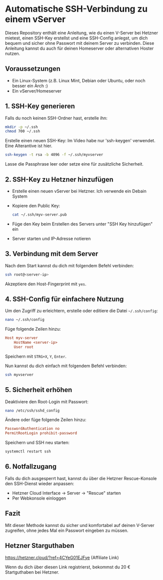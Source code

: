 # Automatische SSH-Verbindung zu einem vServer

Dieses Repository enthält eine Anleitung, wie du einen V-Server bei Hetzner mietest, einen SSH-Key erstellst und eine SSH-Config anlegst, um dich bequem und sicher ohne Passwort mit deinem Server zu verbinden. Diese Anleitung kannst du auch für deinen Homeserver oder alternativen Hoster nutzen.

## Voraussetzungen
- Ein Linux-System (z.B. Linux Mint, Debian oder Ubuntu, oder noch besser ein Arch :)
- Ein vServer/Homeserver

## 1. SSH-Key generieren
Falls du noch keinen SSH-Ordner hast, erstelle ihn:

```bash
mkdir -p ~/.ssh
chmod 700 ~/.ssh
```

Erstelle einen neuen SSH-Key:
Im Video habe nur 'ssh-keygen' verwendet. Eine Alterantive ist hier.
```bash
ssh-keygen -t rsa -b 4096 -f ~/.ssh/myvserver
```
Lasse die Passphrase leer oder setze eine für zusätzliche Sicherheit.

## 2. SSH-Key zu Hetzner hinzufügen
- Erstelle einen neuen vServer bei Hetzner. Ich verwende ein Debain System

- Kopiere den Public Key:
  ```bash
  cat ~/.ssh/myv-server.pub
  ```
- Füge den Key beim Erstellen des Servers unter "SSH Key hinzufügen" ein
- Server starten und IP-Adresse notieren

## 3. Verbindung mit dem Server
Nach dem Start kannst du dich mit folgendem Befehl verbinden:
```bash
ssh root@<server-ip>
```
Akzeptiere den Host-Fingerprint mit `yes`.

## 4. SSH-Config für einfachere Nutzung
Um den Zugriff zu erleichtern, erstelle oder editiere die Datei `~/.ssh/config`:
```bash
nano ~/.ssh/config
```
Füge folgende Zeilen hinzu:
```ini
Host myv-server
    HostName <server-ip>
    User root
```

Speichern mit `STRG+X`, `Y`, `Enter`.

Nun kannst du dich einfach mit folgendem Befehl verbinden:
```bash
ssh myvserver
```

## 5. Sicherheit erhöhen
Deaktiviere den Root-Login mit Passwort:
```bash
nano /etc/ssh/sshd_config
```
Ändere oder füge folgende Zeilen hinzu:
```ini
PasswordAuthentication no
PermitRootLogin prohibit-password
```
Speichern und SSH neu starten:
```bash
systemctl restart ssh
```

## 6. Notfallzugang
Falls du dich ausgesperrt hast, kannst du über die Hetzner Rescue-Konsole den SSH-Dienst wieder anpassen:
- Hetzner Cloud Interface → Server → "Rescue" starten
- Per Webkonsole einloggen

## Fazit
Mit dieser Methode kannst du sicher und komfortabel auf deinen V-Server zugreifen, ohne jedes Mal ein Passwort eingeben zu müssen.

## Hetzner Starguthaben
<https://hetzner.cloud/?ref=4CYeG01EJFye> (Affiliate Link)

Wenn du dich über diesen Link registrierst, bekommst du 20 € Startguthaben bei Hetzner.
